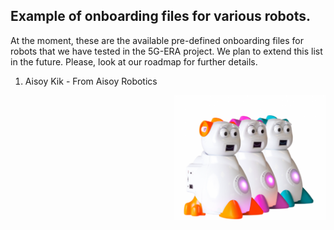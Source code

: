 ## Example of onboarding files for various robots.

At the moment, these are the available pre-defined onboarding files for robots that we have tested in the 5G-ERA project. We plan to extend this list in the future. Please, look at our roadmap for further details.

1) Aisoy Kik - From Aisoy Robotics 
<p align="left">
  <img src="img/Aisoy.png" height="200rm" align="right" alt="Middleware architecture"/>
</p>

